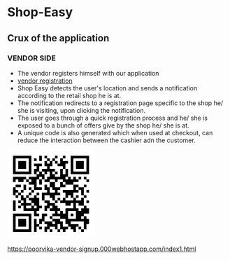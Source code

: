 # Shop-Easy

## Crux of the application

### VENDOR SIDE
* The vendor registers himself with our application
* [vendor registration](https://vendor-billing.000webhostapp.com/)
* Shop Easy detects the user's location and sends a notification according to the retail shop he is at.
* The notification redirects to a registration page specific to the shop he/ she is visiting, upon clicking the notification.
* The user goes through a quick registration process and he/ she is exposed to a bunch of offers give by the shop he/ she is at.
* A unique code is also generated which when used at checkout, can reduce the interaction between the cashier adn the customer.


<img src="Images/QR.png"> 







https://poorvika-vendor-signup.000webhostapp.com/index1.html
